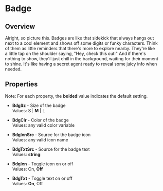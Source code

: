 # Badge

## Overview
Alright, so picture this. Badges are like that sidekick that always hangs out next to a cool element and shows off some digits or funky characters. Think of them as little reminders that there's more to explore nearby. They're like a little tap on the shoulder saying, "Hey, check this out!" And if there's nothing to show, they'll just chill in the background, waiting for their moment to shine. It's like having a secret agent ready to reveal some juicy info when needed.

## Properties
Note: For each property, the **bolded** value indicates the default setting.

- **BdgSz** - Size of the badge  
  Values: S | **M** | L

- **BdgClr** - Color of the badge  
  Values: any valid color variable

- **BdgIcnSrc** - Source for the badge icon  
  Values: any valid icon name

- **BdgTxtSrc** - Source for the badge text  
  Values: **string**

- **BdgIcn** - Toggle icon on or off  
  Values: On, **Off**

- **BdgTxt** - Toggle text on or off  
  Values: **On**, Off
